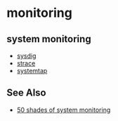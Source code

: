 # monitoring

## system monitoring
- [sysdig](https://github.com/draios/sysdig)
- [strace](https://en.wikipedia.org/wiki/Strace)
- [systemtap](https://en.wikipedia.org/wiki/SystemTap)

## See Also
- [50 shades of system monitoring](https://sysdig.com/50-shades-of-system-calls/)
